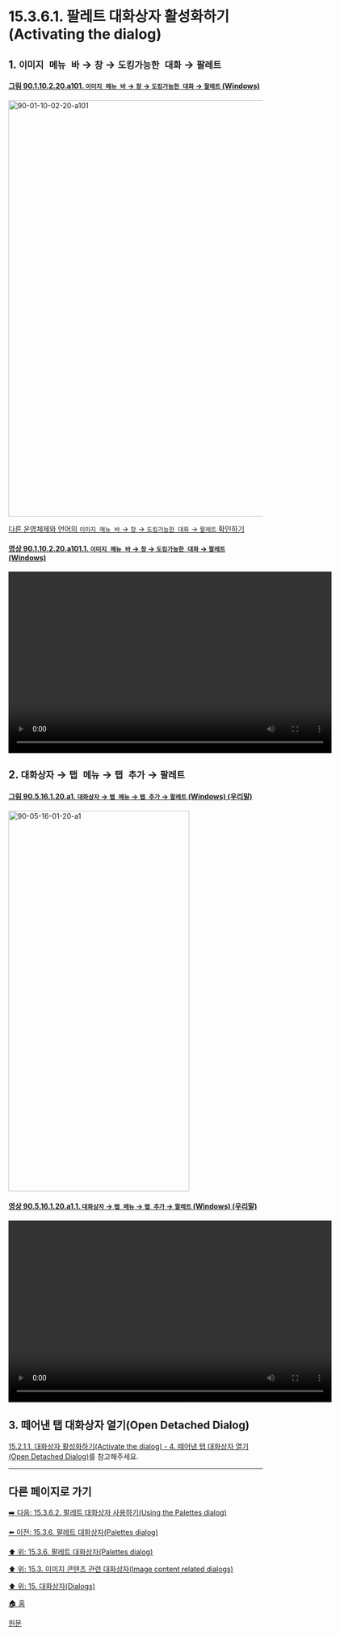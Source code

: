 # 15.3.6.1. 팔레트 대화상자 활성화하기(Activating the dialog)

<a id="15-03-06-01-s1"></a>

## 1. `이미지 메뉴 바` → `창` → `도킹가능한 대화` → `팔레트`

<a id="90-01-10-02-20-a101"></a>

#### [그림 90.1.10.2.20.a101. `이미지 메뉴 바` → `창` → `도킹가능한 대화` → `팔레트` (Windows)](./90-01-10-02-20-palettes.md#90-01-10-02-20-a101)
<img width="980" height="825" alt="90-01-10-02-20-a101" src="https://github.com/user-attachments/assets/1841e577-c709-4495-87b9-8cee87ef4349" />

[다른 운영체제와 언어의 `이미지 메뉴 바` → `창` → `도킹가능한 대화` → `팔레트` 확인하기](./90-01-10-02-20-palettes.md#90-01-10-02-20-a102)

<a id="90-01-10-02-20-a101-01"></a>

#### [영상 90.1.10.2.20.a101.1. `이미지 메뉴 바` → `창` → `도킹가능한 대화` → `팔레트` (Windows)](./90-01-10-02-20-palettes.md#90-01-10-02-20-a101-01)
<video controls="controls" width="640" height="360" src="https://github.com/user-attachments/assets/cb85f827-b46d-4b55-9fca-42510c58f5cb"></video>

<a id="15-03-06-01-s2"></a>

## 2. `대화상자` → `탭 메뉴` → `탭 추가` → `팔레트`

<a id="90-05-16-01-20-a1"></a>

#### [그림 90.5.16.1.20.a1. `대화상자` → `탭 메뉴` → `탭 추가` → `팔레트` (Windows) (우리말)](./90-05-16-01-20-palettes.md#90-05-16-01-20-a1)
<img width="358" height="754" alt="90-05-16-01-20-a1" src="https://github.com/user-attachments/assets/6a679f3c-e0bd-46b4-ab1f-affe45955ebe" />

<a id="90-05-16-01-20-a1-01"></a>

#### [영상 90.5.16.1.20.a1.1. `대화상자` → `탭 메뉴` → `탭 추가` → `팔레트` (Windows) (우리말)](./90-05-16-01-20-palettes.md#90-05-16-01-20-a1-01)
<video controls="controls" width="640" height="360" src="https://github.com/user-attachments/assets/5a631823-6645-46f7-bf2e-68732bb57154"></video>

<a id="15-03-06-01-s3"></a>

## 3. 떼어낸 탭 대화상자 열기(Open Detached Dialog)

[15.2.1.1. 대화상자 활성화하기(Activate the dialog) - 4. 떼어낸 탭 대화상자 열기(Open Detached Dialog)](./15-02-01-01-activate_the_dialog.md#15-02-01-01-s4)를 참고해주세요.

***

## 다른 페이지로 가기

[➡️ 다음: 15.3.6.2. 팔레트 대화상자 사용하기(Using the Palettes dialog)](./15-03-06-02-00-using_the_palettes_dialog.md)

[⬅️ 이전: 15.3.6. 팔레트 대화상자(Palettes dialog)](./15-03-06-00-palettes_dialog.md)

[⬆️ 위: 15.3.6. 팔레트 대화상자(Palettes dialog)](./15-03-06-00-palettes_dialog.md)

[⬆️ 위: 15.3. 이미지 콘텐츠 관련 대화상자(Image content related dialogs)](./15-03-00-image-content-related-dialogs.md)

[⬆️ 위: 15. 대화상자(Dialogs)](./15-00-dialogs.md)

[🏠 홈](./00-home.md)

[원문](https://docs.gimp.org/2.10/ko/gimp-palette-dialog.html#gimp-palette-activate)